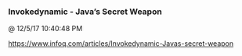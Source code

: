 ﻿

### Invokedynamic - Java’s Secret Weapon
@ 12/5/17 10:40:48 PM

https://www.infoq.com/articles/Invokedynamic-Javas-secret-weapon

